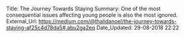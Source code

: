 Title:          The Journey Towards Staying
Summary:        One of the most consequential issues affecting young people is also the most ignored.
External_Url: https://medium.com/@thalidanoel/the-journey-towards-staying-af25c4d78da5#.abu2ga2eq
Date_Updated:   29-08-2018 22:22
